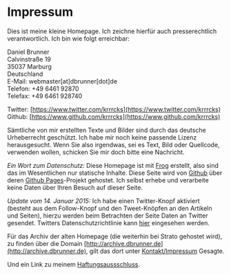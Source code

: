 # Impressum

Dies ist meine kleine Homepage. Ich zeichne hierfür auch
presserechtlich verantwortlich.  Ich bin wie folgt erreichbar:

Daniel Brunner  
Calvinstraße 19  
35037 Marburg   
Deutschland  
E-Mail: webmaster[at]dbrunner[dot]de  
Telefon: +49 6461 92870  
Telefax: +49 6461 928740  

Twitter: [https://www.twitter.com/krrrcks](https://www.twitter.com/krrrcks)  
Github: [https://www.github.com/krrrcks](https://www.github.com/krrrcks)  

Sämtliche von mir erstellten Texte und Bilder sind durch das deutsche
Urheberrecht geschützt. Ich habe mir noch keine passende Lizenz
herausgesucht. Wenn Sie also irgendwas, sei es Text, Bild oder
Quellcode, verwenden wollen, schicken Sie mir doch bitte eine
Nachricht. 

*Ein Wort zum Datenschutz:* Diese Homepage ist
mit [Frog](https://github.com/greghendershott/frog) erstellt, also
sind das im Wesentlichen nur statische Inhalte. Diese Seite wird
von [Github](https://github.com) über
deren [Github Pages](https://pages.github.com)-Projekt gehostet.  Ich
selbst erhebe und verarbeite keine Daten über Ihren Besuch auf dieser
Seite.

*Update vom 14. Januar 2015:* Ich habe einen Twitter-Knopf aktiviert
 (besteht aus dem Follow-Knopf und den Tweet-Knöpfen an den Artikeln
 und Seiten), hierzu werden beim Betrachten der Seite Daten an Twitter
 gesendet. Twitters Datenschutzrichtlinie
 kann [hier](https://twitter.com/privacy) eingesehen werden.

Für das Archiv der alten Homepage (die weiterhin bei Strato gehostet
wird), zu finden über die
Domain [http://archive.dbrunner.de](http://archive.dbrunner.de), gilt
das dort
unter [Kontakt/Impressum](http://archive.dbrunner.de/kontakt.html)
Gesagte.

Und ein Link zu
meinem [Haftungsaussschluss](http://www.disclaimer.de/disclaimer.htm).

